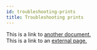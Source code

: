```yaml
---
id: troubleshooting-prints
title: Troubleshooting prints
---
```


This is a link to [another document.](doc3.md)  
This is a link to an [external page.](http://www.example.com)
